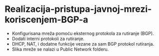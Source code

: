 # Realizacija-pristupa-javnoj-mrezi-koriscenjem-BGP-a

- Konfigurisana mreža pomoću eksternog protokola za rutiranje (BGP).
- Dodati interni protokoli za rutiranje.
- DHCP, NAT, i dodatne funkcije vezane za sam BGP protokol rutiranja.
- Slika mreže se nalazi u Public Network folderu.
